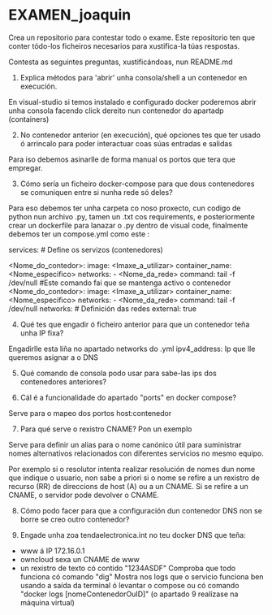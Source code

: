 # EXAMEN_joaquin
Crea un repositorio para contestar todo o exame.
Este repositorio ten que conter tódo-los ficheiros necesarios para xustifica-la túas respostas.

Contesta as seguintes preguntas, xustificándoas, nun README.md

1. Explica métodos para 'abrir' unha consola/shell a un contenedor en execución.

En visual-studio si temos instalado e configurado docker poderemos abrir unha consola facendo click dereito nun contenedor do apartadp (containers)

2. No contenedor anterior (en execución), qué opciones tes que ter usado ó arrincalo para poder interactuar coas súas entradas e salidas

Para iso debemos asinarlle de forma manual os portos que tera que empregar.

3. Cómo sería un ficheiro docker-compose para que dous contenedores se comuniquen entre si nunha rede só deles?

Para eso debemos ter unha carpeta co noso proxecto, cun codigo de python nun archivo .py, tamen un .txt cos requirements, e posteriormente crear un dockerfile para lanazar o .py dentro de visual code, finalmente debemos ter un compose.yml como este :

services:  # Define os servizos (contenedores)
  
  <Nome_do_contedor>:
    image: <Imaxe_a_utilizar>
    container_name: <Nome_especifico>
    networks: 
      - <Nome_da_rede>
    command: tail -f /dev/null #Este comando fai que se mantenga activo o contenedor
  <Nome_do_contedor>:
    image: <Imaxe_a_utilizar>
    container_name: <Nome_especifico>
    networks: 
      - <Nome_da_rede>
    command: tail -f /dev/null 
networks:  # Definición das redes
  external: true 

4. Qué tes que engadir ó ficheiro anterior para que un contenedor teña unha IP fixa?

Engadirlle esta liña no apartado networks do .yml
 ipv4_address: Ip que lle queremos asignar a o DNS

5. Qué comando de consola podo usar para sabe-las ips dos contenedores anteriores?


6. Cál é a funcionalidade do apartado "ports" en docker compose?

Serve para o mapeo dos portos host:contenedor

7. Para qué serve o rexistro CNAME? Pon un exemplo

Serve para definir un alias para o nome canónico útil
para suministrar nomes alternativos relacionados con diferentes servicios
no mesmo equipo.

Por exemplo si o resolutor intenta realizar resolución de nomes dun nome que indique o
usuario, non sabe a priori si o nome se refire a un rexistro de recurso (RR) de
direccions de host (A) ou a un CNAME.
Si se refire a un CNAME, o servidor pode
devolver o CNAME.

8. Cómo podo facer para que a configuración dun contenedor DNS non se borre se creo outro contenedor?


9. Engade unha zoa tendaelectronica.int no teu docker DNS que teña:
- www á IP 172.16.0.1
- owncloud sexa un CNAME de www
- un rexistro de texto có contido "1234ASDF"
Comproba que todo funciona có comando "dig"
Mostra nos logs que o servicio funciona ben usando a saída da terminal ó levantar o compose ou có comando "docker logs [nomeContenedorOuID]"
(o apartado 9 realízase na máquina virtual)

